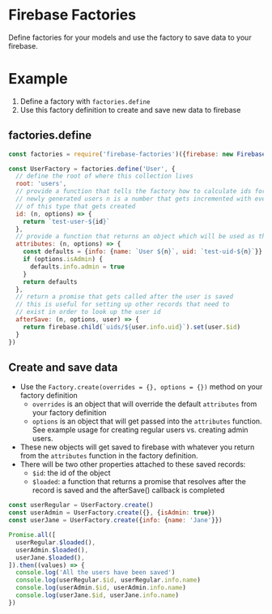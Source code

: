 # Firebase Factories

Define factories for your models and use the factory to save data to your firebase.

# Example

1. Define a factory with `factories.define`
2. Use this factory definition to create and save new data to firebase

## factories.define

```javascript
const factories = require('firebase-factories')({firebase: new Firebase(<my-firebase-root>)})

const UserFactory = factories.define('User', {
  // define the root of where this collection lives
  root: 'users',
  // provide a function that tells the factory how to calculate ids for the
  // newly generated users n is a number that gets incremented with every factory
  // of this type that gets created
  id: (n, options) => {
    return `test-user-${id}`
  },
  // provide a function that returns an object which will be used as the user record
  attributes: (n, options) => {
    const defaults = {info: {name: `User ${n}`, uid: `test-uid-${n}`}}
    if (options.isAdmin) {
      defaults.info.admin = true
    }
    return defaults
  },
  // return a promise that gets called after the user is saved
  // this is useful for setting up other records that need to 
  // exist in order to look up the user id
  afterSave: (n, options, user) => {
    return firebase.child(`uids/${user.info.uid}`).set(user.$id)
  }
})
```

## Create and save data
* Use the `Factory.create(overrides = {}, options = {})` method on your factory definition
  - `overrides` is an object that will override the default `attributes` from your factory definition
  - `options` is an object that will get passed into the `attributes` function. See example usage for creating regular users vs. creating admin users.
* These new objects will get saved to firebase with whatever you return from the `attributes` function in the factory definition.
* There will be two other properties attached to these saved records:
  - `$id`: the id of the object
  - `$loaded`: a function that returns a promise that resolves after the record is saved and the afterSave() callback is completed


```javascript
const userRegular = UserFactory.create()
const userAdmin = UserFactory.create({}, {isAdmin: true})
const userJane = UserFactory.create({info: {name: 'Jane'}})

Promise.all([
  userRegular.$loaded(), 
  userAdmin.$loaded(), 
  userJane.$loaded(), 
]).then((values) => {
  console.log('All the users have been saved')
  console.log(userRegular.$id, userRegular.info.name)
  console.log(userAdmin.$id, userAdmin.info.name)
  console.log(userJane.$id, userJane.info.name)
})
```
